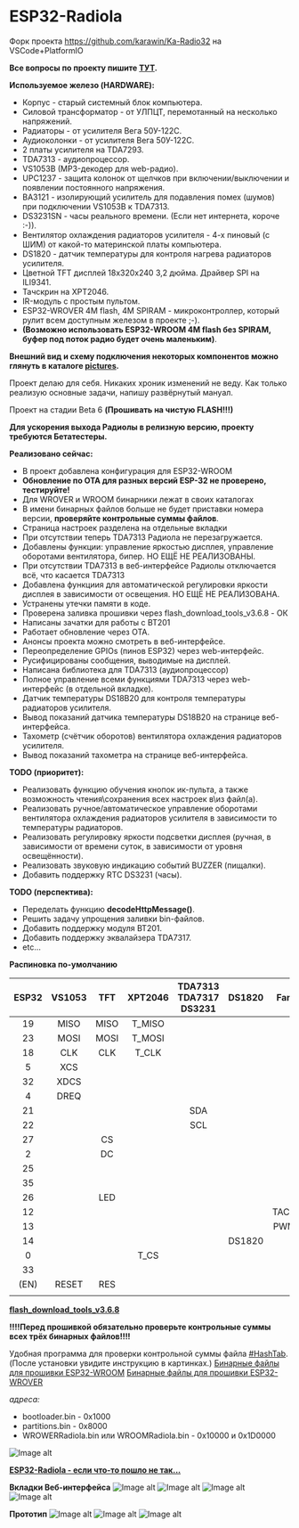 # ESP32-Radiola
Форк проекта https://github.com/karawin/Ka-Radio32 на VSCode+PlatformIO

**Все вопросы по проекту пишите [ТУТ](https://serverdoma.ru/viewtopic.php?f=70&t=1178).**

**Используемое железо (HARDWARE):**
  + Корпус - старый системный блок компьютера.
  + Силовой трансформатор - от УЛПЦТ, перемотанный на несколько напряжений.
  + Радиаторы - от усилителя Вега 50У-122С.
  + Аудиоколонки - от усилителя Вега 50У-122С.
  + 2 платы усилителя на TDA7293.
  + TDA7313 - аудиопроцессор.
  + VS1053B (MP3-декодер для web-радио).
  + UPC1237 - защита колонок от щелчков при включении/выключении и появлении постоянного напряжения.
  + BA3121 - изолирующий усилитель для подавления помех (шумов) при подключении VS1053B к TDA7313.
  + DS3231SN - часы реального времени. (Если нет интернета, короче :-)).
  + Вентилятор охлаждения радиаторов усилителя - 4-х пиновый (с ШИМ) от какой-то материнской платы компьютера.
  + DS1820 - датчик температуры для контроля нагрева радиаторов усилителя.
  + Цветной TFT дисплей 18x320x240 3,2 дюйма. Драйвер SPI на ILI9341.
  + Тачскрин на XPT2046.
  + IR-модуль с простым пультом.
  + ESP32-WROVER 4M flash, 4M SPIRAM - микроконтроллер, который рулит всем доступным железом в проекте ;-).
  + **(Возможно использовать ESP32-WROOM 4M flash без SPIRAM, буфер под поток радио будет очень маленьким)**.

  **Внешний вид и схему подключения некоторых компонентов можно глянуть в каталоге [pictures](https://github.com/SinglWolf/ESP32-Radiola/tree/master/pictures).**


Проект делаю для себя. Никаких хроник изменений не веду. Как только реализую основные задачи, напишу развёрнутый мануал.

Проект на стадии Beta 6 **(Прошивать на чистую FLASH!!!)**

**Для ускорения выхода Радиолы в релизную версию, проекту требуются Бетатестеры.**

**Реализовано сейчас:**
  + В проект добавлена конфигурация для ESP32-WROOM
  + **Обновление по OTA для разных версий ESP-32 не проверено, тестируйте!**
  + Для WROVER и WROOM бинарники лежат в своих каталогах
  + В имени бинарных файлов больше не будет приставки номера версии, **проверяйте контрольные суммы файлов**.
  + Страница настроек разделена на отдельные вкладки
  + При отсутствии теперь TDA7313 Радиола не перезагружается.
  + Добавлены функции: управление яркостью дисплея, управление оборотами вентилятора, бипер. НО ЕЩЁ НЕ РЕАЛИЗОВАНЫ.
  + При отсутствии TDA7313 в веб-интерфейсе Радиолы отключается всё, что касается TDA7313
  + Добавлена функциия для автоматической регулировки яркости дисплея в зависимости от освещения. НО ЕЩЁ НЕ РЕАЛИЗОВАНА.
  + Устранены утечки памяти в коде.
  + Проверена заливка прошивки через flash_download_tools_v3.6.8 - ОК
  + Написаны зачатки для работы с BT201
  + Работает обновление через OTA.
  + Анонсы проекта можно смотреть в веб-интерфейсе.
  + Переопределение GPIOs (пинов ESP32) через web-интерфейс.
  + Русифицированы сообщения, выводимые на дисплей.
  + Написана библиотека для TDA7313 (аудиопроцессор)
  + Полное управление всеми функциями TDA7313 через web-интерфейс (в отдельной вкладке).
  + Датчик температуры DS18B20 для контроля температуры радиаторов усилителя.
  + Вывод показаний датчика температуры DS18B20 на странице веб-интерфейса.
  + Тахометр (счётчик оборотов) вентилятора охлаждения радиаторов усилителя.
  + Вывод показаний тахометра на странице веб-интерфейса.
   
**TODO (приоритет):**
  + Реализовать функцию обучения кнопок ик-пульта, а также возможность чтения\сохранения всех настроек в\из файл(а).
  + Реализовать ручное/автоматическое управление оборотами вентилятора охлаждения радиаторов усилителя в зависимости то температуры радиаторов.
  + Реализовать регулировку яркости подсветки дисплея (ручная, в зависимости от времени суток, в зависимости от уровня освещённости).
  + Реализовать звуковую индикацию событий BUZZER (пищалки).
  + Добавить поддержку RTC DS3231 (часы).
 
 **TODO (перспектива):**
  + Переделать функцию **decodeHttpMessage()**.
  + Решить задачу упрощения заливки bin-файлов.
  + Добавить поддержку модуля BT201.
  + Добавить поддержку эквалайзера TDA7317.
  + etc...

**Распиновка по-умолчанию** 

| ESP32 | VS1053  | TFT  | XPT2046 | TDA7313<br/>TDA7317<br/>DS3231 | DS1820 |  Fan  | IRLED | BUZZER |
| :---: | :-----: | :--: | :-----: | :-----: | :----: | :---: | :---: | :----: |
|   19  |  MISO   | MISO | T_MISO  |         |        |       |       |        |
|   23  |  MOSI   | MOSI | T_MOSI  |         |        |       |       |        |
|   18  |  CLK    | CLK  | T_CLK   |         |        |       |       |        |
|   5   |  XCS    |      |         |         |        |       |       |        |
|   32  |  XDCS   |      |         |         |        |       |       |        |
|   4   |  DREQ   |      |         |         |        |       |       |        |
|   21  |         |      |         |   SDA   |        |       |       |        |
|   22  |         |      |         |   SCL   |        |       |       |        |
|   27  |         | CS   |         |         |        |       |       |        |
|   2   |         | DC   |         |         |        |       |       |        |
|   25  |         |      |         |         |        |       |       |        |
|   35  |         |      |         |         |        |       |+IRLED |        |
|   26  |         | LED  |         |         |        |       |       |        |
|   12  |         |      |         |         |        | TACH  |       |        |
|   13  |         |      |         |         |        | PWM   |       |        |
|   14  |         |      |         |         | DS1820 |       |       |        |
|   0   |         |      | T_CS    |         |        |       |       |        |
|   33  |         |      |         |         |        |       |       |+BUZZER |
| (EN)  |  RESET  | RES  |         |         |        |       |       |        |
|       |         |      |         |         |        |       |       |        |

**[flash_download_tools_v3.6.8](https://www.espressif.com/sites/default/files/tools/flash_download_tools_v3.6.8.zip)**

**!!!!Перед прошивкой обязательно проверьте контрольные суммы всех трёх бинарных файлов!!!!**

Удобная программа для проверки контрольной суммы файла [#HashTab](https://hashtab.ru/).
(После установки увидите инструкцию в картинках.)
[Бинарные файлы для прошивки ESP32-WROOM](https://github.com/SinglWolf/ESP32-Radiola/tree/master/binaries/WROOM)
[Бинарные файлы для прошивки ESP32-WROVER](https://github.com/SinglWolf/ESP32-Radiola/tree/master/binaries/WROWER)
 
 *адреса:*
  + bootloader.bin - 0x1000
  + partitions.bin - 0x8000
  + WROWERRadiola.bin или WROOMRadiola.bin - 0x10000 и 0x1D0000

![Image alt](https://github.com/SinglWolf/ESP32-Radiola/raw/master/pictures/flash_download_tools.png)

**[ESP32-Radiola - если что-то пошло не так...](https://serverdoma.ru/viewtopic.php?f=70&t=1183)**

**Вкладки Веб-интерфейса**
![Image alt](https://github.com/SinglWolf/ESP32-Radiola/raw/master/pictures/радио.png)
![Image alt](https://github.com/SinglWolf/ESP32-Radiola/raw/master/pictures/станции.png)
![Image alt](https://github.com/SinglWolf/ESP32-Radiola/raw/master/pictures/звук.png)
![Image alt](https://github.com/SinglWolf/ESP32-Radiola/raw/master/pictures/настройки.png)

**Прототип**
![Image alt](https://github.com/SinglWolf/ESP32-Radiola/raw/master/pictures/amplifier.jpg)
![Image alt](https://github.com/SinglWolf/ESP32-Radiola/raw/master/pictures/ESP32WROVER.jpg)
![Image alt](https://github.com/SinglWolf/ESP32-Radiola/raw/master/pictures/display.jpg)
